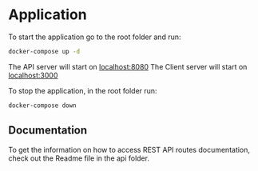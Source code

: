 # Application

To start the application go to the root folder and run:

```bash
docker-compose up -d
```

The API server will start on [localhost:8080](http://localhost:8080)
The Client server will start on [localhost:3000](http://localhost:3000)

To stop the application, in the root folder run:

```bash
docker-compose down
```

## Documentation

To get the information on how to access REST API routes documentation, check out the Readme file in the api folder.
